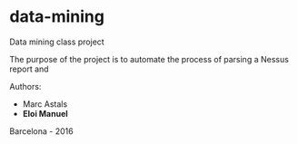 # data-mining

Data mining class project

The purpose of the project is to automate the process of parsing a Nessus report and 

Authors:
 * Marc Astals
 * **Eloi Manuel**
 
 
 Barcelona - 2016